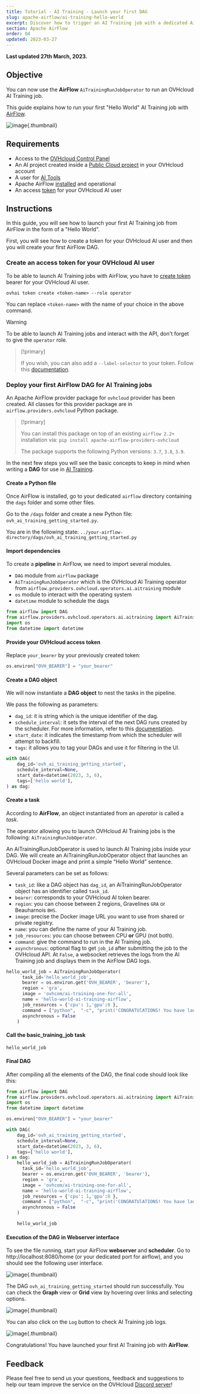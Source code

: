 ```yaml
---
title: Tutorial - AI Training - Launch your first DAG
slug: apache-airflow/ai-training-hello-world
excerpt: Discover how to trigger an AI Training job with a dedicated AirFlow operator
section: Apache AirFlow
order: 04
updated: 2023-03-27
---
```


**Last updated 27th March, 2023.**

## Objective

You can now use the **AirFlow** `AiTrainingRunJobOperator` to run an OVHcloud AI Training job.

This guide explains how to run your first "Hello World" AI Training job with [AirFlow](https://airflow.apache.org/).

![image](images/airflow-custom-dag-overview.png){.thumbnail}

## Requirements

- Access to the [OVHcloud Control Panel](https://www.ovh.com/auth/?action=gotomanager&from=https://www.ovh.co.uk/&ovhSubsidiary=GB)
- An AI project created inside a [Public Cloud project](https://www.ovhcloud.com/en-gb/public-cloud/) in your OVHcloud account
- A user for [AI Tools](https://docs.ovh.com/gb/en/publiccloud/ai/users/)
- Apache AirFlow [installed](https://airflow.apache.org/docs/apache-airflow/stable/installation/index.html) and operational
- An access [token](https://docs.ovh.com/gb/en/publiccloud/ai/cli/app-token-cli/) for your OVHcloud AI user

## Instructions

In this guide, you will see how to launch your first AI Training job from AirFlow in the form of a "Hello World".

First, you will see how to create a token for your OVHcloud AI user and then you will create your first AirFlow DAG.

### Create an access token for your OVHcloud AI user

To be able to launch AI Training jobs with AirFlow, you have to [create token](https://docs.ovh.com/gb/en/publiccloud/ai/cli/app-token-cli/) bearer for your OVHcloud AI user.

```console
ovhai token create <token-name> --role operator
```

You can replace `<token-name>` with the name of your choice in the above command.

> [!warning]
>
> To be able to launch AI Training jobs and interact with the API, don't forget to give the `operator` role.
>

> [!primary]
>
> If you wish, you can also add a `--label-selector` to your token. Follow this [documentation](https://docs.ovh.com/gb/en/publiccloud/ai/cli/app-token-cli/#create-an-app-token).
>

### Deploy your first AirFlow DAG for AI Training jobs

An Apache AirFlow provider package for `ovhcloud` provider has been created. All classes for this provider package are in `airflow.providers.ovhcloud` Python package.

> [!primary]
>
> You can install this package on top of an existing `airflow 2.2+` installation via: `pip install apache-airflow-providers-ovhcloud`
>
> The package supports the following Python versions: `3.7`, `3.8`, `3.9`.
>

In the next few steps you will see the basic concepts to keep in mind when writing a **DAG** for use in [AI Training](https://www.ovhcloud.com/fr/public-cloud/ai-training/).

#### Create a Python file

Once AirFlow is installed, go to your dedicated `airflow` directory containing the `dags` folder and some other files.

Go to the `/dags` folder and create a new Python file: `ovh_ai_training_getting_started.py`.

You are in the following state: `../your-airflow-directory/dags/ovh_ai_training_getting_started.py`

#### Import dependencies

To create a **pipeline** in AirFlow, we need to import several modules.

- `DAG` module from `airflow` package
- `AiTrainingRunJobOperator` which is the OVHcloud AI Training operator from `airflow.providers.ovhcloud.operators.ai.aitraining` module
- `os` module to interact with the operating system
- `datetime` module to schedule the dags

```python
from airflow import DAG
from airflow.providers.ovhcloud.operators.ai.aitraining import AiTrainingRunJobOperator
import os
from datetime import datetime
```

#### Provide your OVHcloud access token

Replace `your_bearer` by your previously created token:

```python
os.environ["OVH_BEARER"] = "your_bearer"
```

#### Create a DAG object

We will now instantiate a **DAG object** to nest the tasks in the pipeline.

We pass the following as parameters:

- `dag_id`: it is string which is the unique identifier of the dag.
- `schedule_interval`: it sets the interval of the next DAG runs created by the scheduler. For more information, refer to this [documentation](https://airflow.apache.org/docs/apache-airflow/stable/core-concepts/dag-run.html).
- `start_date`: it indicates the timestamp from which the scheduler will attempt to backfill.
- `tags`: it allows you to tag your DAGs and use it for filtering in the UI.

```python
with DAG(
    dag_id='ovh_ai_training_getting_started',
    schedule_interval=None,
    start_date=datetime(2023, 3, 6),
    tags=['hello world'],
) as dag:
```

#### Create a task

According to **AirFlow**, an object instantiated from an *operator* is called a *task*.

The operator allowing you to launch OVHcloud AI Training jobs is the following: `AiTrainingRunJobOperator`.

An AiTrainingRunJobOperator is used to launch AI Training jobs inside your DAG. We will create an AiTrainingRunJobOperator object that launches an OVHcloud Docker image and print a simple "Hello World" sentence.

Several parameters can be set as follows:

- `task_id`: like a DAG object has `dag_id`, an AiTrainingRunJobOperator object has an identifier called `task_id`.
- `bearer`: corresponds to your OVHcloud AI token bearer.
- `region`: you can choose between 2 regions, Gravelines `GRA` or Beauharnois `BHS`.
- `image`: precise the Docker image URL you want to use from shared or private registry.
- `name`: you can define the name of your AI Training job.
- `job_resources`: you can choose between CPU **or** GPU (not both).
- `command`: give the command to run in the AI Training job.
- `asynchronous`: optional flag to get `job_id` after submitting the job to the OVHcloud API. At `False`, a websocket retrieves the logs from the AI Training job and displays them in the AirFlow DAG logs.

```python
hello_world_job = AiTrainingRunJobOperator(
      task_id='hello_world_job',
      bearer = os.environ.get('OVH_BEARER', 'bearer'),
      region = 'gra',
      image = 'ovhcom/ai-training-one-for-all',
      name = 'hello-world-ai-training-airflow',
      job_resources = {'cpu': 1,'gpu':0 },
      command = ["python",  "-c", "print('CONGRATUlATIONS! You have launched your first AI Training job with AirFlow!')"],
      asynchronous = False
    )
```

#### Call the basic_training_job task

```python
hello_world_job
```

#### Final DAG

After compiling all the elements of the DAG, the final code should look like this:

```python
from airflow import DAG
from airflow.providers.ovhcloud.operators.ai.aitraining import AiTrainingRunJobOperator
import os
from datetime import datetime

os.environ["OVH_BEARER"] = "your_bearer"

with DAG(
    dag_id='ovh_ai_training_getting_started',
    schedule_interval=None,
    start_date=datetime(2023, 3, 6),
    tags=['hello world'],
) as dag:
    hello_world_job = AiTrainingRunJobOperator(
      task_id='hello_world_job',
      bearer = os.environ.get('OVH_BEARER', 'bearer'),
      region = 'gra',
      image = 'ovhcom/ai-training-one-for-all',
      name = 'hello-world-ai-training-airflow',
      job_resources = {'cpu': 1,'gpu':0 },
      command = ["python",  "-c", "print('CONGRATUlATIONS! You have launched your first AI Training job with AirFlow!')"],
      asynchronous = False
    )

    hello_world_job
```

#### Execution of the DAG in Webserver interface

To see the file running, start your AirFlow **webserver** and **scheduler**. Go to http://localhost:8080/home (or your dedicated port for airflow), and you should see the following user interface.

![image](images/airflow-overview-webserver.png){.thumbnail}

The DAG `ovh_ai_training_getting_started` should run successfully. You can check the **Graph** view or **Grid** view by hovering over links and selecting options.

![image](images/airflow-graph-dag.png){.thumbnail}

You can also click on the `Log` button to check AI Training job logs.

![image](images/airflow-task-logs.png){.thumbnail}

Congratulations! You have launched your first AI Training job with **AirFlow**.

## Feedback

Please feel free to send us your questions, feedback and suggestions to help our team improve the service on the OVHcloud [Discord server](https://discord.com/invite/KbrKSEettv)!
